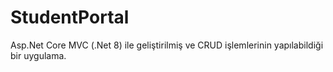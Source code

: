 # StudentPortal
Asp.Net Core MVC (.Net 8) ile geliştirilmiş ve CRUD işlemlerinin yapılabildiği bir uygulama.
